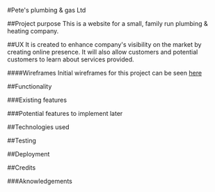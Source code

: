 #Pete's plumbing & gas Ltd

##Project purpose
This is a website for a small, family run plumbing & heating company. 

##UX
It is created to enhance company's visibility on the market by creating online presence. It will also allow customers and potential customers to learn about services provided.

####Wireframes 
Initial wireframes for this project can be seen [here](https://drive.google.com/file/d/19oW-j_EiK4tHZoO8NjreZJYaFfRvECgH/view?usp=sharing)

##Functionality

###Existing features

###Potential features to implement later

##Technologies used

##Testing 

##Deployment

##Credits

###Aknowledgements
